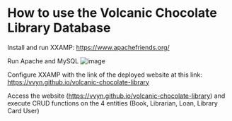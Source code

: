 # How to use the Volcanic Chocolate Library Database

Install and run XXAMP: https://www.apachefriends.org/

Run Apache and MySQL
![image](https://github.com/vvyn/volcanic-chocolate-library/assets/62407356/892b2579-6cd9-4b79-ab41-5e848570fd3d)

Configure XXAMP with the link of the deployed website at this link: https://vvyn.github.io/volcanic-chocolate-library

Access the website (https://vvyn.github.io/volcanic-chocolate-library) and execute CRUD functions on the 4 entities (Book, Librarian, Loan, Library Card User)
